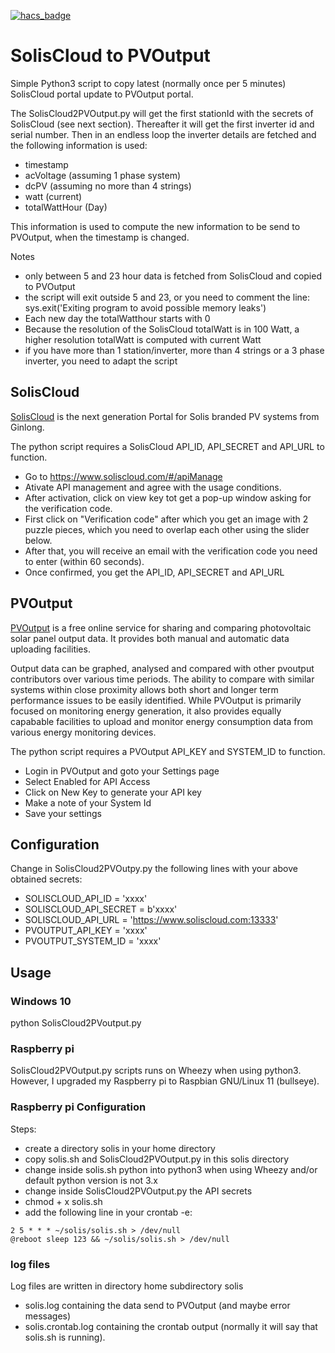 [![hacs_badge](https://img.shields.io/badge/HACS-Default-41BDF5.svg?style=for-the-badge)](https://github.com/hacs/integration)

# SolisCloud to PVOutput
Simple Python3 script to copy latest (normally once per 5 minutes) SolisCloud portal update to PVOutput portal. 

The SolisCloud2PVOutput.py will get the first stationId with the secrets of SolisCloud (see next section). Thereafter it will get the first inverter id and serial number. Then in an endless loop the inverter details are fetched and the following information is used:
* timestamp
* acVoltage (assuming 1 phase system)
* dcPV (assuming no more than 4 strings)
* watt (current)
* totalWattHour (Day)

This information is used to compute the new information to be send to PVOutput, when the timestamp is changed.

Notes
* only between 5 and 23 hour data is fetched from SolisCloud and copied to PVOutput
* the script will exit outside 5 and 23, or you need to comment the line: sys.exit('Exiting program to avoid possible memory leaks')
* Each new day the totalWatthour starts with 0
* Because the resolution of the SolisCloud totalWatt is in 100 Watt, a higher resolution totalWatt is computed with current Watt
* if you have more than 1 station/inverter, more than 4 strings or a 3 phase inverter, you need to adapt the script

## SolisCloud
[SolisCloud](https://www.soliscloud.com/) is the next generation Portal for Solis branded PV systems from Ginlong.

The python script requires a SolisCloud API_ID, API_SECRET and API_URL to function.
* Go to https://www.soliscloud.com/#/apiManage
* Ativate API management and agree with the usage conditions.
* After activation, click on view key tot get a pop-up window asking for the verification code.
* First click on "Verification code" after which you get an image with 2 puzzle pieces, which you need to overlap each other using the slider below.
* After that, you will receive an email with the verification code you need to enter (within 60 seconds).
* Once confirmed, you get the API_ID, API_SECRET and API_URL

## PVOutput
[PVOutput](https://pvoutput.org/) is a free online service for sharing and comparing photovoltaic solar panel output data. It provides both manual and automatic data uploading facilities.

Output data can be graphed, analysed and compared with other pvoutput contributors over various time periods. The ability to compare with similar systems within close proximity allows both short and longer term performance issues to be easily identified. While PVOutput is primarily focused on monitoring energy generation, it also provides equally capabable facilities to upload and monitor energy consumption data from various energy monitoring devices.

The python script requires a PVOutput API_KEY and SYSTEM_ID to function.
* Login in PVOutput and goto your Settings page
* Select Enabled for API Access
* Click on New Key to generate your API key
* Make a note of your System Id
* Save your settings

## Configuration
Change in SolisCloud2PVOutpy.py the following lines with your above obtained secrets:
* SOLISCLOUD_API_ID = 'xxxx'
* SOLISCLOUD_API_SECRET = b'xxxx'
* SOLISCLOUD_API_URL = 'https://www.soliscloud.com:13333'
* PVOUTPUT_API_KEY = 'xxxx'
* PVOUTPUT_SYSTEM_ID = 'xxxx'

## Usage
### Windows 10
python SolisCloud2PVoutput.py

### Raspberry pi
SolisCloud2PVOutput.py scripts runs on Wheezy when using python3. However, I upgraded my Raspberry pi to Raspbian GNU/Linux 11 (bullseye).

### Raspberry pi Configuration
Steps:
* create a directory solis in your home directory
* copy solis.sh and SolisCloud2PVOutput.py in this solis directory
* change inside solis.sh python into python3 when using Wheezy and/or default python version is not 3.x
* change inside SolisCloud2PVOutput.py the API secrets
* chmod + x solis.sh
* add the following line in your crontab -e:
```
2 5 * * * ~/solis/solis.sh > /dev/null
@reboot sleep 123 && ~/solis/solis.sh > /dev/null
```

### log files
Log files are written in directory home subdirectory solis
* solis.log containing the data send to PVOutput (and maybe error messages)
* solis.crontab.log containing the crontab output (normally it will say that solis.sh is running).

